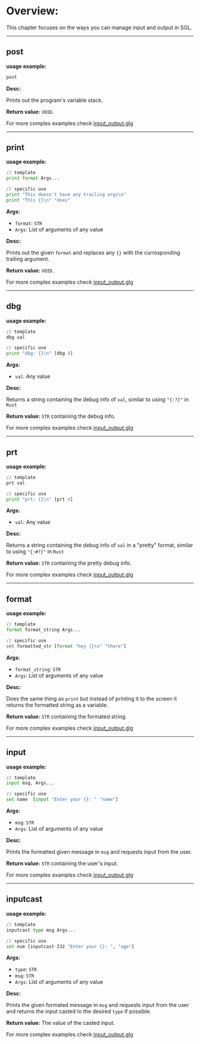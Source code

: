 # Overview:

This chapter focuses on the ways you can manage input and output in SGL.

___
## **post**

**usage example:**
```Python
post
```
    

**Desc:**

Prints out the program's variable stack.


**Return value:** `VOID`.

For more complex examples check [input_output.glg](../examples.input_output.glg)

___
## **print**

**usage example:**
```Python
// template
print format Args...

// specific use
print "This doesn't have any trailing args\n"
print "This {}\n" "does"
```
    

**Args:**

* `format`: `STR`
* `Args`:  List of arguments of any value


**Desc:**

Prints out the given `format` and replaces any `{}` with the currosponding trailing argument.

**Return value:** `VOID`.


For more complex examples check [input_output.glg](../examples.input_output.glg)


___
## **dbg**

**usage example:**
```Python
// template
dbg val

// specific use
print "dbg: {}\n" [dbg 4]
```
    

**Args:**
* `val`: Any value


**Desc:**

Returns a string containing the debug info of `val`, similar to using `"{:?}"` in `Rust`

**Return value:** `STR` containing the debug info.


For more complex examples check [input_output.glg](../examples.input_output.glg)


___
## **prt**

**usage example:**
```Python
// template
prt val

// specific use
print "prt: {}\n" [prt 4]
```
    

**Args:**
* `val`: Any value


**Desc:**

Returns a string containing the debug info of `val` in a "pretty" format, similar to using `"{:#?}"` in `Rust`

**Return value:** `STR` containing the pretty debug info.


For more complex examples check [input_output.glg](../examples.input_output.glg)

___
## **format**

**usage example:**
```Python
// template
format format_string Args...

// specific use
set formatted_str [format "hey {}\n" "there"]
```
    

**Args:**

* `format_string`: `STR`
* `Args`:  List of arguments of any value


**Desc:**

Does the same thing as `print` but instead of printing it to the screen it returns the formatted string as a variable.

**Return value:** `STR` containing the formated string.


For more complex examples check [input_output.glg](../examples.input_output.glg)

___
## **input**

**usage example:**
```Python
// template
input msg, Args...

// specific use
set name  [input "Enter your {}: " "name"] 
```
    

**Args:**

* `msg`: `STR`
* `Args`: List of arguments of any value


**Desc:**

Prints the formatted given message in `msg` and requests input from the user.

**Return value:** `STR` containing the user's input.


For more complex examples check [input_output.glg](../examples.input_output.glg)
___
## **inputcast**

**usage example:**
```Python
// template
inputcast type msg Args...

// specific use
set num [inputcast I32 "Enter your {}: ", "age"] 
```
    

**Args:**

* `type`: `STR`
* `msg`: `STR`
* `Args`: List of arguments of any value


**Desc:**

Prints the given formated message in `msg` and requests input from the user and returns the input casted to the desired `type` if possible.

**Return value:** The value of the casted input.


For more complex examples check [input_output.glg](../examples.input_output.glg)

